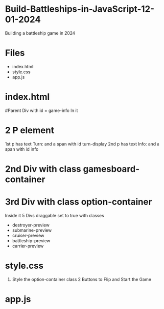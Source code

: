 # Build-Battleships-in-JavaScript-12-01-2024
Building a battleship game in 2024

# Files 
- index.html
- style.css
- app.js
# index.html
#Parent Div with id = game-info
In it
# 2 P element
1st p has text Turn: and a span with id turn-display
2nd p has text Info: and a span with id info

# 2nd Div with class gamesboard-container

# 3rd Div with class option-container
Inside it 5 Divs draggable set to true with classes 
- destroyer-preview 
- submarine-preview
- cruiser-preview
- battleship-preview
- carrier-preview

# style.css
1. Style the option-container class
2 Buttons to Flip and Start the Game

# app.js


